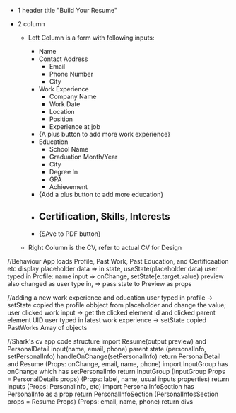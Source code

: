 - 1 header title "Build Your Resume"
- 2 column

  - Left Column is a form with following inputs:

    - Name
    - Contact Address
      - Email
      - Phone Number
      - City
    - Work Experience
      - Company Name
      - Work Date
      - Location
      - Position
      - Experience at job
    - {A plus button to add more work experience}
    - Education
      - School Name
      - Graduation Month/Year
      - City
      - Degree In
      - GPA
      - Achievement
    - {Add a plus button to add more education}
    - ## Certification, Skills, Interests
    - {SAve to PDF button}

  - Right Column is the CV, refer to actual CV for Design

//Behaviour
App loads
Profile, Past Work, Past Education, and Certificaation etc display placeholder data =>
in state, useState(placeholder data)
user typed in Profile: name input =>
onChange, setState(e.target.value)
preview also changed as user type in, =>
pass state to Preview as props

//adding a new work experience and education
user typed in profile -> setState copied the profile obbject from placeholder and change the value;
user clicked work input -> get the clicked element id and clicked parent element UID
user typed in latest work experience
-> setState copied PastWorks Array of objects

//Shark's cv app code structure
<index>
<App>
import Resume(output preview) and PersonalDetail input(name, email, phone)
parent state (personalInfo, setPersonalInfo)
handleOnChange(setPersonalInfo)
return PersonalDetail and Resume
<PersonalDetail> (Props: onChange, email, name, phone)
import InputGroup
has onChange which has setPersonalInfo
return InputGroup (InputGroup Props = PersonalDetails props)
<InputGroup> (Props: label, name, usual inputs properties)
return inputs
<Resume>(Props: PersonalInfo, etc)
import PersonalInfoSection
has PersonalInfo as a prop
return PersonalInfoSection (PersonalInfosSection props = Resume Props)
<PersonalInfoSection> (Props: email, name, phone)
return divs
